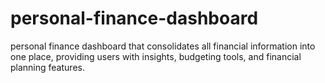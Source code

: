 # personal-finance-dashboard
 personal finance dashboard that consolidates all financial information into one place, providing users with insights, budgeting tools, and financial planning features.
